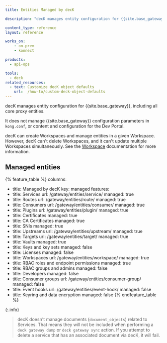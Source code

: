 ```yaml
---
title: Entities Managed by decK

description: "decK manages entity configuration for {{site.base_gateway}}, including all core proxy entities."

content_type: reference
layout: reference

works_on:
    - on-prem
    - konnect

products:
  - api-ops

tools:
  - deck
related_resources:
  - text: Customize decK object defaults
    url:  /how-to/custom-deck-object-defaults
---
```




decK manages entity configuration for {{site.base_gateway}}, including all core proxy entities.

It does not manage {{site.base_gateway}} configuration parameters in `kong.conf`, or content and configuration for the Dev Portal. 

decK can create Workspaces and manage entities in a given Workspace. 
However, decK can't delete Workspaces, and it can't update multiple Workspaces simultaneously.
See the [Workspace](/gateway/entities/workspace) documentation for more information. 


## Managed entities

{% feature_table %}
columns:
  - title: Managed by decK
    key: managed
features:
  - title: Services
    url: /gateway/entities/service/
    managed: true
  - title: Routes
    url: /gateway/entities/route/
    managed: true
  - title: Consumers
    url: /gateway/entities/consumer/
    managed: true
  - title: Plugins
    url: /gateway/entities/plugin/
    managed: true
  - title: Certificates
    managed: true
  - title: CA Certificates
    managed: true
  - title: SNIs
    managed: true
  - title: Upstreams
    url: /gateway/entities/upstream/
    managed: true
  - title: Targets
    url: /gateway/entities/target/
    managed: true
  - title: Vaults
    managed: true
  - title: Keys and key sets
    managed: false
  - title: Licenses
    managed: false
  - title: Workspaces
    url: /gateway/entities/workspace/
    managed: true
  - title: RBAC roles and endpoint permissions
    managed: true
  - title: RBAC groups and admins
    managed: false
  - title: Developers
    managed: false
  - title: Consumer groups
    url: /gateway/entities/consumer-group/
    managed: false
  - title: Event hooks
    url: /gateway/entities/event-hook/
    managed: false
  - title: Keyring and data encryption
    managed: false
{% endfeature_table %}

{:.info}
> decK doesn't manage documents (`document_objects`) related to Services. That means they will not be included when performing a `deck gateway dump` or `deck gateway sync` action. If you attempt to delete a service that has an associated document via decK, it will fail.
